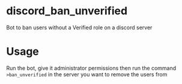 # discord_ban_unverified
Bot to ban users without a Verified role on a discord server

# Usage
Run the bot, give it administrator permissions then run the command ```>ban_unverified``` in the server you want to remove the users from
